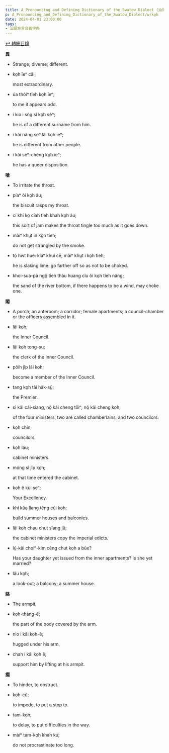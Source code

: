 ```yaml
---
title: A Pronouncing and Defining Dictionary of the Swatow Dialect (汕頭方言音義字典) / ko̤h
p: A_Pronouncing_and_Defining_Dictionary_of_the_Swatow_Dialect/w/ko̤h
date: 2024-04-01 23:00:00
tags: 
- 汕頭方言音義字典
---
```


[↩️ 轉總目錄](/A_Pronouncing_and_Defining_Dictionary_of_the_Swatow_Dialect)


**異**
- Strange; diverse; different.

- ko̤h īeⁿ căi;

  most extraordinary.

- úa thóiⁿ tîeh ko̤h īeⁿ;

  to me it appears odd.

- i kio i sǹg sĭ ko̤h sèⁿ;

  he is of a different surname from him.

- i kâi nâng seⁿ lâi ko̤h īeⁿ;

  he is different from other people.

- i kâi sèⁿ-chêng ko̤h īeⁿ;

  he has a queer disposition.

**嗆**
- To irritate the throat.

- píaⁿ ŏi ko̤h âu;

  the biscuit rasps my throat.

- cí khí ko̤ cîah tîeh khah ko̤h âu;

  this sort of jam makes the throat tingle too much as it goes down.

- màiⁿ khṳt in ko̤h tîeh;

  do not get strangled by the smoke.

- tó̤ hwt hue: kîaⁿ khui cē, màiⁿ khṳt i ko̤h tîeh;

  he is slaking lime: go farther off so as not to be choked.

- khoi-sua-pà ngŏ̤ tîeh thàu huang cĭu ŏi ko̤h tîeh nâng;

  the sand of the river bottom, if there happens to be a wind, may choke one. 

**閣**
- A porch; an anteroom; a corridor; female apartments; a council-chamber or the officers assembled in it.

- lâi ko̤h;

  the Inner Council.

- lăi ko̤h tong-su;

  the clerk of the Inner Council.

- pôih jîp lăi ko̤h;

  become a member of the Inner Council.

- tang ko̤h tăi hâk-sṳ̆;

  the Premier.

- sì kâi cái-sìang, nŏ̤ kái cheng tōiⁿ, nŏ̤ kâi cheng ko̤h;

  of the four ministers, two are called chamberlains, and two councilors.

- ko̤h chîn;

  councilors.

- ko̤h láu;

  cabinet ministers.

- móng sî jîp ko̤h;

  at that time entered the cabinet.

- ko̤h ĕ kùi seⁿ;

  Your Excellency.

- khí kŭa lîang têng cúi ko̤h;

  build summer houses and balconies.

- lăi ko̤h chau chut sĭang jŭ;

  the cabinet ministers copy the imperial edicts.

- lṳ́-kâi choiⁿ-kim cêng chut ko̤h a būe?

  Has your daughter yet issued from the inner apartments? Is she yet married?

- lâu ko̤h;

  a look-out; a balcony; a summer house.

**胳**
- The armpit.

- ko̤h-tháng-ĕ;

  the part of the body covered by the arm.

- nio i kâi ko̤h-ĕ;

  hugged under his arm.

- chah i kâi ko̤h ĕ;

  support him by lifting at his armpit.

**擱**
- To hinder, to obstruct.

- ko̤h-cŭ;

  to impede, to put a stop to.

- tam-ko̤h;

  to delay, to put difficulties in the way.

- màiⁿ tam-ko̤h khah kú;

  do not procrastinate too long.